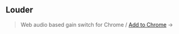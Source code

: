## Louder
> Web audio based gain switch for Chrome / [Add to Chrome](https://chrome.google.com/webstore/detail/louder/ifeendclfjoecpdjdckmimhfcmkadhnp) &rarr;
